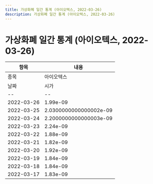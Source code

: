 ```yaml
---
title: 가상화폐 일간 통계 (아이오텍스, 2022-03-26)
description: 가상화폐 일간 통계 (아이오텍스, 2022-03-26)
---
```


가상화폐 일간 통계 (아이오텍스, 2022-03-26)
===

|항목|내용|
|--|--|
|종목|아이오텍스||마켓|BTC-IOTX||종류|일 단위 캔들||기간|2022-03-17T09:00:00 - 2022-03-26T09:00:00|
|날짜|시가|저가|고가|종가|비고|
|--|--|--|--|--|--|
|2022-03-26|1.99e-09|1.95e-09|1.9999999999999997e-09|1.96e-09|    |
|2022-03-25|2.0300000000000002e-09|1.94e-09|2.25e-09|1.99e-09|    |
|2022-03-24|2.2000000000000003e-09|1.99e-09|2.2199999999999998e-09|2.01e-09|    |
|2022-03-23|2.24e-09|2.09e-09|2.43e-09|2.2000000000000003e-09|    |
|2022-03-22|1.88e-09|1.81e-09|2.46e-09|2.24e-09|    |
|2022-03-21|1.82e-09|1.75e-09|1.9e-09|1.9e-09|    |
|2022-03-20|1.92e-09|1.81e-09|1.94e-09|1.82e-09|    |
|2022-03-19|1.84e-09|1.81e-09|1.98e-09|1.94e-09|    |
|2022-03-18|1.84e-09|1.8e-09|1.9e-09|1.83e-09|    |
|2022-03-17|1.83e-09|1.68e-09|1.98e-09|1.84e-09|    |
